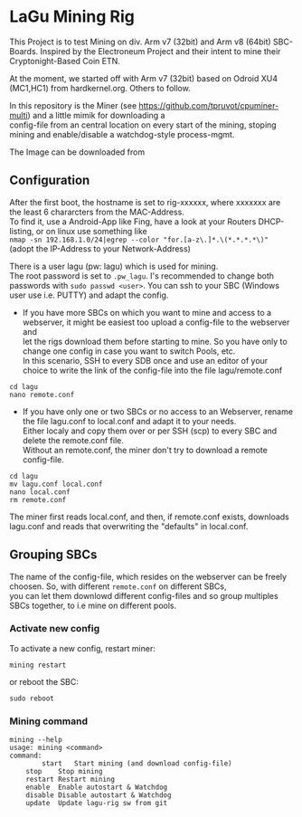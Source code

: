 # LaGu Mining Rig

This Project is to test Mining on div. Arm v7 (32bit) and Arm v8 (64bit) SBC-Boards.
Inspired by the Electroneum Project and their intent to mine their Cryptonight-Based Coin ETN.

At the moment, we started off with Arm v7 (32bit) based on Odroid XU4 (MC1,HC1) from hardkernel.org.
Others to follow.

In this repository is the Miner (see https://github.com/tpruvot/cpuminer-multi) and a little mimik for downloading a  
config-file from an central location on every start of the mining, stoping mining and enable/disable a watchdog-style process-mgmt.  

The Image can be downloaded from 


## Configuration
After the first boot, the hostname is set to rig-xxxxxx, where xxxxxxx are the least 6 chararcters from the MAC-Address.  
To find it, use a Android-App like Fing, have a look at your Routers DHCP-listing, or on linux use something like  
```nmap -sn 192.168.1.0/24|egrep --color "for.[a-z\.]*.\(*.*.*.*\)"``` (adopt the IP-Address to your Network-Address)  

There is a user lagu (pw: lagu) which is used for mining.  
The root password is set to ```.pw_lagu```. I's recommended to change both passwords with ```sudo passwd <user>```.
You can ssh to your SBC (Windows user use i.e. PUTTY) and adapt the config.

* If you have more SBCs on which you want to mine and access to a webserver, it might be easiest too upload a config-file to the webserver and  
let the rigs download them before starting to mine. So you have only to change one config in case you want to switch Pools, etc.  
In this scenario, SSH to every SDB once and use an editor of your choice to write the link of the config-file into the file lagu/remote.conf  

```
cd lagu
nano remote.conf
```

* If you have only one or two SBCs or no access to an Webserver, rename the file lagu.conf to local.conf and adapt it to your needs.  
Either localy and copy them over or per SSH (scp) to every SBC and delete the remote.conf file.  
Without an remote.conf, the miner don't try to download a remote config-file.

```
cd lagu
mv lagu.conf local.conf
nano local.conf
rm remote.conf
```

The miner first reads local.conf, and then, if remote.conf exists, downloads lagu.conf and reads that overwriting the "defaults" in local.conf.

## Grouping SBCs
The name of the config-file, which resides on the webserver can be freely choosen. So, with different ```remote.conf``` on different SBCs,  
you can let them downlowd different config-files and so group multiples SBCs together, to i.e mine on different pools.



### Activate new config
To activate a new config, restart miner:  
```
mining restart
```

or reboot the SBC:

```
sudo reboot
```


### Mining command

```
mining --help
usage: mining <command>
command:
        start   Start mining (and download config-file)
	stop    Stop mining
	restart Restart mining
	enable  Enable autostart & Watchdog
	disable Disable autostart & Watchdog
	update  Update lagu-rig sw from git
```

